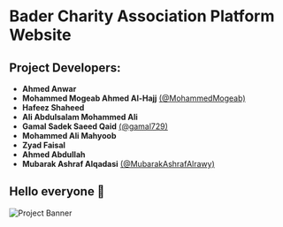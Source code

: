 # Bader Charity Association Platform Website

## Project Developers:

- **Ahmed Anwar**  
- **Mohammed Mogeab Ahmed Al-Hajj** [(@MohammedMogeab)](https://github.com/MohammedMogeab)  
- **Hafeez Shaheed**  
- **Ali Abdulsalam Mohammed Ali**  
- **Gamal Sadek Saeed Qaid** [(@gamal729)](https://github.com/gamal729)  
- **Mohammed Ali Mahyoob**  
- **Zyad Faisal**  
- **Ahmed Abdullah**
- **Mubarak Ashraf Alqadasi** [(@MubarakAshrafAlrawy)](https://github.com/MubarakAshrafAlrawy)
## Hello everyone 👋  

![Project Banner](#) 


